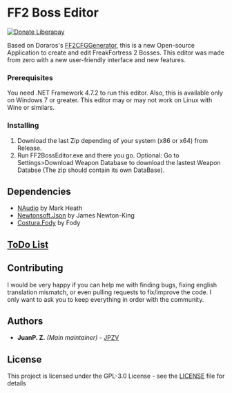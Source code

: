 # FF2 Boss Editor
[![Donate Liberapay](https://img.shields.io/badge/Donate-Liberpay-yellow.svg)](https://liberapay.com/JPZV/)

Based on Doraros's [FF2CFGGenerator](https://forums.alliedmods.net/showthread.php?t=242497), this is a new Open-source Application to create and edit FreakFortress 2 Bosses. This editor was made from zero with a new user-friendly interface and new features.

### Prerequisites

You need .NET Framework 4.7.2 to run this editor. Also, this is available only on Windows 7 or greater. This editor may or may not work on Linux with Wine or similars.

### Installing

1) Download the last Zip depending of your system (x86 or x64) from Release.
2) Run FF2BossEditor.exe and there you go.
Optional: Go to Settings>Download Weapon Database to download the lastest Weapon Databse (The zip should contain its own DataBase).

## Dependencies

* [NAudio](https://github.com/naudio/NAudio) by Mark Heath
* [Newtonsoft.Json](https://www.newtonsoft.com/json) by James Newton-King
* [Costura.Fody](https://github.com/Fody/Costura) by Fody

## [ToDo List](/../../projects/1)

## Contributing

I would be very happy if you can help me with finding bugs, fixing english translation mismatch, or even pulling requests to fix/improve the code.
I only want to ask you to keep everything in order with the community.

## Authors

* **JuanP. Z.** *(Main maintainer)* - [JPZV](https://github.com/JPZV)

## License

This project is licensed under the GPL-3.0 License - see the [LICENSE](LICENSE) file for details
